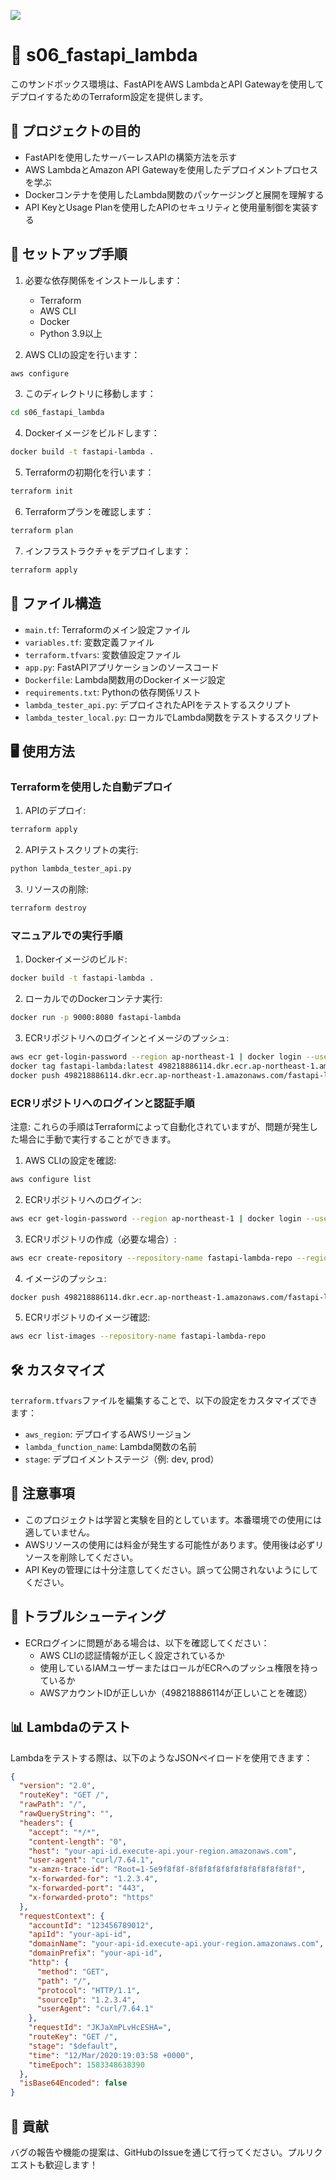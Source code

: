 ![](https://raw.githubusercontent.com/Sunwood-ai-labs/aws-terraform-sandbox/main/docs/USAGE_04.png)

# 🚀 s06_fastapi_lambda

このサンドボックス環境は、FastAPIをAWS LambdaとAPI Gatewayを使用してデプロイするためのTerraform設定を提供します。

## 🎯 プロジェクトの目的

- FastAPIを使用したサーバーレスAPIの構築方法を示す
- AWS LambdaとAmazon API Gatewayを使用したデプロイメントプロセスを学ぶ
- Dockerコンテナを使用したLambda関数のパッケージングと展開を理解する
- API KeyとUsage Planを使用したAPIのセキュリティと使用量制御を実装する

## 🚀 セットアップ手順

1. 必要な依存関係をインストールします：
   - Terraform
   - AWS CLI
   - Docker
   - Python 3.9以上

2. AWS CLIの設定を行います：
```bash
aws configure
```

3. このディレクトリに移動します：
```bash
cd s06_fastapi_lambda
```

4. Dockerイメージをビルドします：
```bash
docker build -t fastapi-lambda .
```

5. Terraformの初期化を行います：
```bash
terraform init
```

6. Terraformプランを確認します：
```bash
terraform plan
```

7. インフラストラクチャをデプロイします：
```bash
terraform apply
```

## 📁 ファイル構造

- `main.tf`: Terraformのメイン設定ファイル
- `variables.tf`: 変数定義ファイル
- `terraform.tfvars`: 変数値設定ファイル
- `app.py`: FastAPIアプリケーションのソースコード
- `Dockerfile`: Lambda関数用のDockerイメージ設定
- `requirements.txt`: Pythonの依存関係リスト
- `lambda_tester_api.py`: デプロイされたAPIをテストするスクリプト
- `lambda_tester_local.py`: ローカルでLambda関数をテストするスクリプト

## 🖥️ 使用方法

### Terraformを使用した自動デプロイ

1. APIのデプロイ:
```bash
terraform apply
```

2. APIテストスクリプトの実行:
```bash
python lambda_tester_api.py
```

3. リソースの削除:
```bash
terraform destroy
```

### マニュアルでの実行手順

1. Dockerイメージのビルド:
```bash
docker build -t fastapi-lambda .
```

2. ローカルでのDockerコンテナ実行:
```bash
docker run -p 9000:8080 fastapi-lambda
```

3. ECRリポジトリへのログインとイメージのプッシュ:
```bash
aws ecr get-login-password --region ap-northeast-1 | docker login --username AWS --password-stdin 498218886114.dkr.ecr.ap-northeast-1.amazonaws.com
docker tag fastapi-lambda:latest 498218886114.dkr.ecr.ap-northeast-1.amazonaws.com/fastapi-lambda-repo:latest
docker push 498218886114.dkr.ecr.ap-northeast-1.amazonaws.com/fastapi-lambda-repo:latest
```

### ECRリポジトリへのログインと認証手順

注意: これらの手順はTerraformによって自動化されていますが、問題が発生した場合に手動で実行することができます。

1. AWS CLIの設定を確認:
```bash
aws configure list
```

2. ECRリポジトリへのログイン:
```bash
aws ecr get-login-password --region ap-northeast-1 | docker login --username AWS --password-stdin 498218886114.dkr.ecr.ap-northeast-1.amazonaws.com
```

3. ECRリポジトリの作成（必要な場合）:
```bash
aws ecr create-repository --repository-name fastapi-lambda-repo --region ap-northeast-1
```

4. イメージのプッシュ:
```bash
docker push 498218886114.dkr.ecr.ap-northeast-1.amazonaws.com/fastapi-lambda-repo:latest
```

5. ECRリポジトリのイメージ確認:
```bash
aws ecr list-images --repository-name fastapi-lambda-repo
```

## 🛠️ カスタマイズ

`terraform.tfvars`ファイルを編集することで、以下の設定をカスタマイズできます：

- `aws_region`: デプロイするAWSリージョン
- `lambda_function_name`: Lambda関数の名前
- `stage`: デプロイメントステージ（例: dev, prod）

## 📝 注意事項

- このプロジェクトは学習と実験を目的としています。本番環境での使用には適していません。
- AWSリソースの使用には料金が発生する可能性があります。使用後は必ずリソースを削除してください。
- API Keyの管理には十分注意してください。誤って公開されないようにしてください。

## 🔧 トラブルシューティング

- ECRログインに問題がある場合は、以下を確認してください：
  - AWS CLIの認証情報が正しく設定されているか
  - 使用しているIAMユーザーまたはロールがECRへのプッシュ権限を持っているか
  - AWSアカウントIDが正しいか（498218886114が正しいことを確認）

## 📊 Lambdaのテスト

Lambdaをテストする際は、以下のようなJSONペイロードを使用できます：

```json
{
  "version": "2.0",
  "routeKey": "GET /",
  "rawPath": "/",
  "rawQueryString": "",
  "headers": {
    "accept": "*/*",
    "content-length": "0",
    "host": "your-api-id.execute-api.your-region.amazonaws.com",
    "user-agent": "curl/7.64.1",
    "x-amzn-trace-id": "Root=1-5e9f8f8f-8f8f8f8f8f8f8f8f8f8f8f8f",
    "x-forwarded-for": "1.2.3.4",
    "x-forwarded-port": "443",
    "x-forwarded-proto": "https"
  },
  "requestContext": {
    "accountId": "123456789012",
    "apiId": "your-api-id",
    "domainName": "your-api-id.execute-api.your-region.amazonaws.com",
    "domainPrefix": "your-api-id",
    "http": {
      "method": "GET",
      "path": "/",
      "protocol": "HTTP/1.1",
      "sourceIp": "1.2.3.4",
      "userAgent": "curl/7.64.1"
    },
    "requestId": "JKJaXmPLvHcESHA=",
    "routeKey": "GET /",
    "stage": "$default",
    "time": "12/Mar/2020:19:03:58 +0000",
    "timeEpoch": 1583348638390
  },
  "isBase64Encoded": false
}
```

## 🤝 貢献

バグの報告や機能の提案は、GitHubのIssueを通じて行ってください。プルリクエストも歓迎します！
